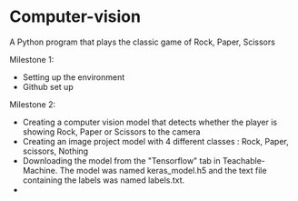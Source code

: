 # Computer-vision
A Python program that plays the classic game of Rock, Paper, Scissors

Milestone 1:
* Setting up the environment
* Github set up

Milestone 2:
* Creating a computer vision model that detects whether the player is showing Rock, Paper or Scissors to the camera
* Creating an image project model with 4 different classes : Rock, Paper, scissors, Nothing
* Downloading the model from the "Tensorflow" tab in Teachable-Machine. The model was named keras_model.h5 and the text file containing the labels was named labels.txt.
* 
